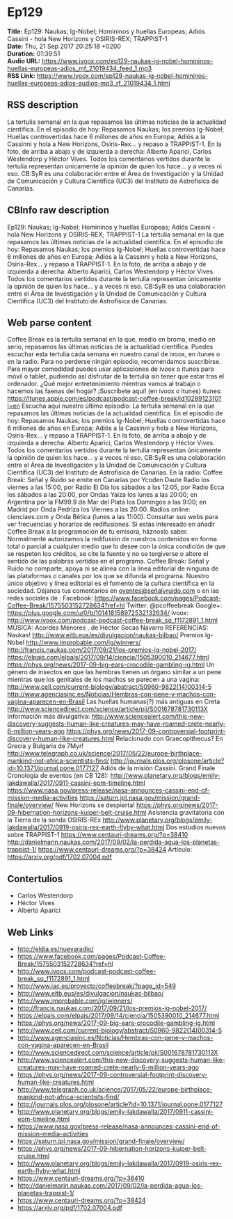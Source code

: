 # Ep129  
**Title:** Ep129: Naukas; Ig-Nobel; Homininos y huellas Europeas; Adiós Cassini - hola New Horizons y OSIRIS-REX; TRAPPIST-1  
**Date:** Thu, 21 Sep 2017 20:25:18 +0200  
**Duration:** 01:39:51  
**Audio URL:** https://www.ivoox.com/ep129-naukas-ig-nobel-homininos-huellas-europeas-adios_mf_21019434_feed_1.mp3  
**RSS Link:** https://www.ivoox.com/ep129-naukas-ig-nobel-homininos-huellas-europeas-adios-audios-mp3_rf_21019434_1.html  

## RSS description
La tertulia semanal en la que repasamos las últimas noticias de la actualidad científica. En el episodio de hoy:  Repasamos Naukas; los premios Ig-Nobel; Huellas controvertidas hace 6 millones de años en Europa; Adiós a la Cassinni y hola a New Horizons, Osiris-Rex... y repaso a TRAPPIST-1. En la foto, de arriba a abajo y de izquierda a derecha: Alberto Aparici, Carlos Westendorp y Héctor Vives. Todos los comentarios vertidos durante la tertulia representan únicamente la opinión de quien los hace… y a veces ni eso. CB:SyR es una colaboración entre el Área de Investigación y la Unidad de Comunicación y Cultura Científica (UC3) del Instituto de Astrofísica de Canarias.

## CBInfo raw description
Ep129: Naukas; Ig-Nobel; Homininos y huellas Europeas; Adiós Cassini - hola New Horizons y OSIRIS-REX; TRAPPIST-1
La tertulia semanal en la que repasamos las últimas noticias de la actualidad científica. En el episodio de hoy:  Repasamos Naukas; los premios Ig-Nobel; Huellas controvertidas hace 6 millones de años en Europa; Adiós a la Cassinni y hola a New Horizons, Osiris-Rex... y repaso a TRAPPIST-1. En la foto, de arriba a abajo y de izquierda a derecha: Alberto Aparici, Carlos Westendorp y Héctor Vives. Todos los comentarios vertidos durante la tertulia representan únicamente la opinión de quien los hace… y a veces ni eso. CB:SyR es una colaboración entre el Área de Investigación y la Unidad de Comunicación y Cultura Científica (UC3) del Instituto de Astrofísica de Canarias.


## Web parse content
Coffee Break es la tertulia semanal en la que, medio en broma, medio en serio, repasamos las últimas noticias de la actualidad científica. Puedes escuchar esta tertulia cada semana en nuestro canal de ivoox, en itunes o en la radio. Para no perderse ningún episodio, recomendamos suscribirse. Para mayor comodidad puedes usar aplicaciones de ivoox o itunes para móvil o tablet, pudiendo así disfrutar de la tertulia sin tener que estar tras el ordenador. ¿Qué mejor entretenimiento mientras vamos al trabajo o hacemos las faenas del hogar? ¡Suscríbete aquí! (en ivoox o itunes) itunes: https://itunes.apple.com/es/podcast/podcast-coffee-break/id1028912310?l=en Escucha aquí nuestro último episodio: La tertulia semanal en la que repasamos las últimas noticias de la actualidad científica. En el episodio de hoy: Repasamos Naukas; los premios Ig-Nobel; Huellas controvertidas hace 6 millones de años en Europa; Adiós a la Cassinni y hola a New Horizons, Osiris-Rex… y repaso a TRAPPIST-1. En la foto, de arriba a abajo y de izquierda a derecha: Alberto Aparici, Carlos Westendorp y Héctor Vives. Todos los comentarios vertidos durante la tertulia representan únicamente la opinión de quien los hace… y a veces ni eso. CB:SyR es una colaboración entre el Área de Investigación y la Unidad de Comunicación y Cultura Científica (UC3) del Instituto de Astrofísica de Canarias. En la radio: Coffee Break: Señal y Ruido se emite en Canarias por Ycoden Daute Radio los viernes a las 15:00, por Radio El Día los sábados a las 12:05, por Radio Ecca los sábados a las 20:00, por Ondas Yaiza los lunes a las 20:00; en Argentina por la FM99.9 de Mar del Plata los Domingos a las 9:00; en Madrid por Onda Pedriza los Viernes a las 20:00. Radios online: cienciaes.com y Onda Bética (lunes a las 11:00). Consultar sus webs para ver frecuencias y horarios de redifusiones. Si estás interesado en añadir Coffee Break a la programación de tu emisora, háznoslo saber. Normalmente autorizamos la redifusión de nuestros contenidos en forma total o parcial a cualquier medio que lo desee con la única condición de que se respeten los créditos, se cite la fuente y no se tergiverse o altere el sentido de las palabras vertidas en el programa. Coffee Break: Señal y Ruido no comparte, apoya ni se alinea con la línea editorial de ninguna de las plataformas o canales por los que se difunda el programa. Nuestro único objetivo y línea editorial es el fomento de la cultura científica en la sociedad. Déjanos tus comentarios en oyentes@señalyruido.com o en las redes sociales de : Facebook: https://www.facebook.com/pages/Podcast-Coffee-Break/1575503152728634?ref=hl Twitter: @pcoffeebreak Google+: https://plus.google.com/u/0/b/101418158972532132634/ ivoox: http://www.ivoox.com/podcast-podcast-coffee-break_sq_f1172891_1.html MÚSICA: Acordes Menores , de Héctor Socas Navarro REFERENCIAS: Naukas! http://www.eitb.eus/es/divulgacion/naukas-bilbao/ Premios Ig-Nobel http://www.improbable.com/ig/winners/ http://francis.naukas.com/2017/09/21/los-premios-ig-nobel-2017/ https://elpais.com/elpais/2017/09/14/ciencia/1505390010_214677.html https://phys.org/news/2017-09-big-ears-crocodile-gambling-ig.html Un género de insectos en que las hembras tienen un órgano similar a un pene mientras que los genitales de los machos se parecen a una vagina: http://www.cell.com/current-biology/abstract/S0960-9822(14)00314-5 http://www.agenciasinc.es/Noticias/Hembras-con-pene-y-machos-con-vagina-aparecen-en-Brasil Las huellas humanas(?) más antiguas en Creta http://www.sciencedirect.com/science/article/pii/S001678781730113X Información más divulgativa: http://www.sciencealert.com/this-new-discovery-suggests-human-like-creatures-may-have-roamed-crete-nearly-6-million-years-ago https://phys.org/news/2017-09-controversial-footprint-discovery-human-like-creatures.html Relacionado con Graecopithecus? En Grecia y Bulgaria de 7Myr! http://www.telegraph.co.uk/science/2017/05/22/europe-birthplace-mankind-not-africa-scientists-find/ http://journals.plos.org/plosone/article?id=10.1371/journal.pone.0177127 Adiós de la misión Cassini. Grand Finale Cronología de eventos (en CB 128): http://www.planetary.org/blogs/emily-lakdawalla/2017/0911-cassini-eom-timeline.html https://www.nasa.gov/press-release/nasa-announces-cassini-end-of-mission-media-activities https://saturn.jpl.nasa.gov/mission/grand-finale/overview/ New Horizons se despierta! https://phys.org/news/2017-09-hibernation-horizons-kuiper-belt-cruise.html Asistencia gravitatoria con la Tierra de la sonda OSIRIS-REx http://www.planetary.org/blogs/emily-lakdawalla/2017/0919-osiris-rex-earth-flyby-what.html Dos estudios nuevos sobre TRAPPIST-1 https://www.centauri-dreams.org/?p=38410 http://danielmarin.naukas.com/2017/09/02/la-perdida-agua-los-planetas-trappist-1/ https://www.centauri-dreams.org/?p=38424 Artículo: https://arxiv.org/pdf/1702.07004.pdf

## Contertulios
- Carlos Westendorp
- Héctor Vives
- Alberto Aparici
## Web Links
- http://eldia.es/nuevaradio/
- https://www.facebook.com/pages/Podcast-Coffee-Break/1575503152728634?ref=hl
- http://www.ivoox.com/podcast-podcast-coffee-break_sq_f1172891_1.html
- http://www.iac.es/proyecto/coffeebreak/?page_id=549
- http://www.eitb.eus/es/divulgacion/naukas-bilbao/
- http://www.improbable.com/ig/winners/
- http://francis.naukas.com/2017/09/21/los-premios-ig-nobel-2017/
- https://elpais.com/elpais/2017/09/14/ciencia/1505390010_214677.html
- https://phys.org/news/2017-09-big-ears-crocodile-gambling-ig.html
- http://www.cell.com/current-biology/abstract/S0960-9822(14)00314-5
- http://www.agenciasinc.es/Noticias/Hembras-con-pene-y-machos-con-vagina-aparecen-en-Brasil
- http://www.sciencedirect.com/science/article/pii/S001678781730113X
- http://www.sciencealert.com/this-new-discovery-suggests-human-like-creatures-may-have-roamed-crete-nearly-6-million-years-ago
- https://phys.org/news/2017-09-controversial-footprint-discovery-human-like-creatures.html
- http://www.telegraph.co.uk/science/2017/05/22/europe-birthplace-mankind-not-africa-scientists-find/
- http://journals.plos.org/plosone/article?id=10.1371/journal.pone.0177127
- http://www.planetary.org/blogs/emily-lakdawalla/2017/0911-cassini-eom-timeline.html
- https://www.nasa.gov/press-release/nasa-announces-cassini-end-of-mission-media-activities
- https://saturn.jpl.nasa.gov/mission/grand-finale/overview/
- https://phys.org/news/2017-09-hibernation-horizons-kuiper-belt-cruise.html
- http://www.planetary.org/blogs/emily-lakdawalla/2017/0919-osiris-rex-earth-flyby-what.html
- https://www.centauri-dreams.org/?p=38410
- http://danielmarin.naukas.com/2017/09/02/la-perdida-agua-los-planetas-trappist-1/
- https://www.centauri-dreams.org/?p=38424
- https://arxiv.org/pdf/1702.07004.pdf